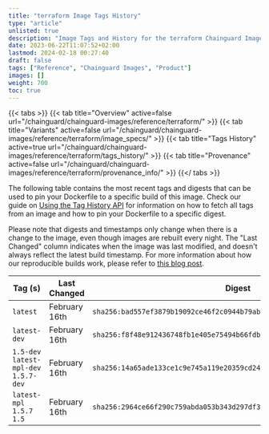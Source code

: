 ```yaml
---
title: "terraform Image Tags History"
type: "article"
unlisted: true
description: "Image Tags and History for the terraform Chainguard Image"
date: 2023-06-22T11:07:52+02:00
lastmod: 2024-02-18 00:27:40
draft: false
tags: ["Reference", "Chainguard Images", "Product"]
images: []
weight: 700
toc: true
---
```


{{< tabs >}}
{{< tab title="Overview" active=false url="/chainguard/chainguard-images/reference/terraform/" >}}
{{< tab title="Variants" active=false url="/chainguard/chainguard-images/reference/terraform/image_specs/" >}}
{{< tab title="Tags History" active=true url="/chainguard/chainguard-images/reference/terraform/tags_history/" >}}
{{< tab title="Provenance" active=false url="/chainguard/chainguard-images/reference/terraform/provenance_info/" >}}
{{</ tabs >}}

The following table contains the most recent tags and digests that can be used to pin your Dockerfile to a specific build of this image. Check our guide on [Using the Tag History API](/chainguard/chainguard-images/using-the-tag-history-api/) for information on how to fetch all tags from an image and how to pin your Dockerfile to a specific digest.

Please note that digests and timestamps only change when there is a change to the image, even though images are rebuilt every night. The "Last Changed" column indicates when the image was last modified, and doesn't always reflect the latest build timestamp. For more information about how our reproducible builds work, please refer to [this blog post](https://www.chainguard.dev/unchained/reproducing-chainguards-reproducible-image-builds).

| Tag (s)                                 | Last Changed  | Digest                                                                    |
|-----------------------------------------|---------------|---------------------------------------------------------------------------|
|  `latest`                               | February 16th | `sha256:bad557ef3879b19092ce46f2c0944b79ab2d48a9e8614559667bd34732852b34` |
|  `latest-dev`                           | February 16th | `sha256:f8f48e912436748fb1e405e75494b66fdb7cf67376093b2f139345cc1d4c82f5` |
|  `1.5-dev` `latest-mpl-dev` `1.5.7-dev` | February 16th | `sha256:14a65ade133ce1c9e745a119e20359cd247a5fec977e4d02dcb34bfecd05a1a7` |
|  `latest-mpl` `1.5.7` `1.5`             | February 16th | `sha256:2964ce66f290c759abda053b343d297df39555bfc6fcf8cc09de32d2e5c03acb` |

